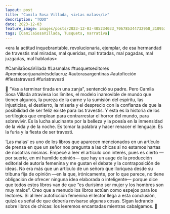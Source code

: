 ```yaml
---
layout: post
title: "Camila Sosa Villada, <i>Las malas</i>"
description: "TODO"
date: 2023-12-03
feature_image: images/posts/2023-12-03-405234033_706785344732958_3109539163171015055_n_17852910771089339.heic
tags: [CamilaSosaVillada, Tusquets, narrativa]
---
```


«era la actitud inquebrantable, revolucionaria, ejemplar, de esa hermandad de travestis mal miradas, mal queridas, mal tratadas, mal pagadas, mal juzgadas, mal habladas»
<!--more-->

#CamilaSosaVillada #Lasmalas #tusquetseditores #premiosorjuanainésdelacruz #autorasargentinas #autoficción #fiestatravesti #furiatravesti

🐎 “Vas a terminar tirada en una zanja”, sentenció su padre. Pero Camila Sosa Villada atraviesa los límites, el modelo inamovible de mundo que tienen algunos, la pureza de la carne y la sumisión del espíritu, las injusticias, el destierro, la miseria y el desprecio con la confianza de que la posibilidad de ser feliz existe para las travestis. Y esta es la historia de los sortilegios que emplean para contrarrestar el horror del mundo, para sobrevivir. Es la lucha alucinante por la belleza y la poesía en la inmensidad de la vida y de la noche. Es tomar la palabra y hacer renacer el lenguaje. Es la furia y la fiesta de ser travesti.

‘Las malas’ es uno de los libros que aparecen mencionados en un artículo de prensa en que un señor nos pregunta a las chicas si no estamos hartas de nosotras mismas. Empecé a leer el artículo con interés, pues es cierto —por suerte, en mi humilde opinión— que hay un auge de la producción editorial de autoría femenina y me gustan el debate y la contraposición de ideas. No era más que un artículo de un señoro que lloriquea desde su tribuna fija de opinión —en la que, irónicamente, por lo que parece, no tiene obligación de ofrecer ninguna idea elaborada o inteligente— porque dice que todos estos libros van de que “es durísimo ser mujer y los hombres son muy malos”. Creo que a menudo los libros actúan como espejos para los lectores. Si al leer autoficción femenina el lector llega a esta conclusión, quizá es señal de que debería revisarse algunas cosas. Sigan ladrando sobre libros de chicas: los leeremos encantadas mientras cabalgamos. 🐎

